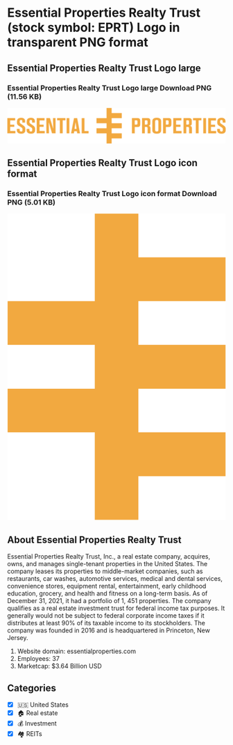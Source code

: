 # Essential Properties Realty Trust (stock symbol: EPRT) Logo in transparent PNG format

## Essential Properties Realty Trust Logo large

### Essential Properties Realty Trust Logo large Download PNG (11.56 KB)

![Essential Properties Realty Trust Logo large Download PNG (11.56 KB)](/img/orig/EPRT_BIG-8a055cbc.png)

## Essential Properties Realty Trust Logo icon format

### Essential Properties Realty Trust Logo icon format Download PNG (5.01 KB)

![Essential Properties Realty Trust Logo icon format Download PNG (5.01 KB)](/img/orig/EPRT-2cc6b736.png)

## About Essential Properties Realty Trust

Essential Properties Realty Trust, Inc., a real estate company, acquires, owns, and manages single-tenant properties in the United States. The company leases its properties to middle-market companies, such as restaurants, car washes, automotive services, medical and dental services, convenience stores, equipment rental, entertainment, early childhood education, grocery, and health and fitness on a long-term basis. As of December 31, 2021, it had a portfolio of 1, 451 properties. The company qualifies as a real estate investment trust for federal income tax purposes. It generally would not be subject to federal corporate income taxes if it distributes at least 90% of its taxable income to its stockholders. The company was founded in 2016 and is headquartered in Princeton, New Jersey.

1. Website domain: essentialproperties.com
2. Employees: 37
3. Marketcap: $3.64 Billion USD


## Categories
- [x] 🇺🇸 United States
- [x] 🏠 Real estate
- [x] 💰 Investment
- [x] 🏘️ REITs
